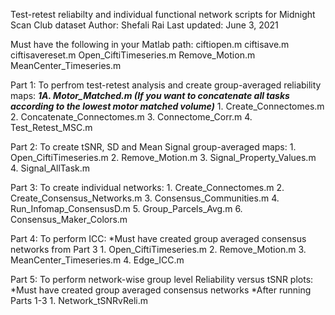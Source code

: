 Test-retest reliabilty and individual functional network scripts for Midnight Scan Club dataset
Author: Shefali Rai
Last updated: June 3, 2021 

Must have the following in your Matlab path:
   ciftiopen.m 
   ciftisave.m
   ciftisavereset.m
   Open_CiftiTimeseries.m
   Remove_Motion.m
   MeanCenter_Timeseries.m

Part 1:
To perfrom test-retest analysis and create group-averaged reliability maps:
    ***1A. Motor_Matched.m (If you want to concatenate all tasks according to the lowest motor matched volume)***
    1. Create_Connectomes.m
    2. Concatenate_Connectomes.m
    3. Connectome_Corr.m 
    4. Test_Retest_MSC.m

Part 2:
To create tSNR, SD and Mean Signal group-averaged maps:
    1. Open_CiftiTimeseries.m
    2. Remove_Motion.m 
    3. Signal_Property_Values.m
    4. Signal_AllTask.m

Part 3:
To create individual networks:
    1. Create_Connectomes.m 
    2. Create_Consensus_Networks.m
    3. Consensus_Communities.m
    4. Run_Infomap_ConsensusD.m
    5. Group_Parcels_Avg.m
    6. Consensus_Maker_Colors.m

Part 4:
To perform ICC: 
*Must have created group averaged consensus networks from Part 3
    1. Open_CiftiTimeseries.m
    2. Remove_Motion.m
    3. MeanCenter_Timeseries.m
    4. Edge_ICC.m 

Part 5:
To perform network-wise group level Reliability versus tSNR plots: 
 *Must have created group averaged consensus networks
 *After running Parts 1-3
    1. Network_tSNRvReli.m 


